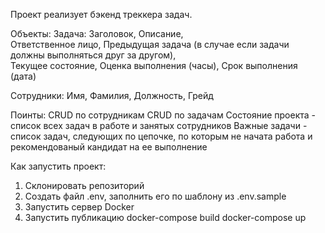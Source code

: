Проект реализует бэкенд треккера задач.

Объекты:
  Задача:
     Заголовок, 
     Описание,      
     Ответственное лицо, 
     Предыдущая задача (в случае если задачи должны выполняться друг за другом),     
     Текущее состояние, 
     Оценка выполнения (часы), 
     Срок выполнения (дата)

  Сотрудники: 
     Имя, 
     Фамилия, 
     Должность, 
     Грейд

Поинты:
  CRUD по сотрудникам
  СRUD по задачам
  Состояние проекта - список всех задач в работе и занятых сотрудников
  Важные задачи - список задач, следующих по цепочке, по которым не начата работа и рекомендованый кандидат на ее выполнение

Как запустить проект:
1. Склонировать репозиторий
2. Создать файл .env, заполнить его по шаблону из .env.sample
3. Запустить сервер Docker
4. Запустить публикацию
     docker-compose build
     docker-compose up


